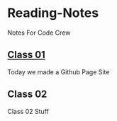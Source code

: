 # Reading-Notes
Notes For Code Crew 


## [Class 01](/Reading-Notes/Class01)

Today we made a Github Page Site

## Class 02

Class 02 Stuff 
